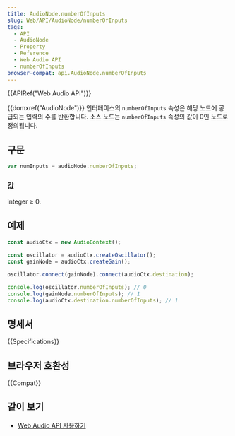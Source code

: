 ```yaml
---
title: AudioNode.numberOfInputs
slug: Web/API/AudioNode/numberOfInputs
tags:
  - API
  - AudioNode
  - Property
  - Reference
  - Web Audio API
  - numberOfInputs
browser-compat: api.AudioNode.numberOfInputs
---
```

{{APIRef("Web Audio API")}}

{{domxref("AudioNode")}} 인터페이스의 `numberOfInputs` 속성은 해당 노드에 공급되는 입력의 수를 반환합니다. 소스 노드는 `numberOfInputs` 속성의 값이 0인 노드로 정의됩니다.

## 구문

```js
var numInputs = audioNode.numberOfInputs;
```

### 값

integer ≥ 0.

## 예제

```js
const audioCtx = new AudioContext();

const oscillator = audioCtx.createOscillator();
const gainNode = audioCtx.createGain();

oscillator.connect(gainNode).connect(audioCtx.destination);

console.log(oscillator.numberOfInputs); // 0
console.log(gainNode.numberOfInputs); // 1
console.log(audioCtx.destination.numberOfInputs); // 1
```

## 명세서

{{Specifications}}

## 브라우저 호환성

{{Compat}}

## 같이 보기

- [Web Audio
  API 사용하기](/ko/docs/Web/API/Web_Audio_API/Using_Web_Audio_API)
